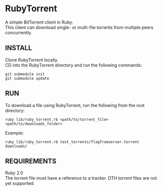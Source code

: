 RubyTorrent
===========

A simple BitTorrent client in Ruby.<br>
This client can download single- or multi-file torrents from multiple peers concurrently.

INSTALL
----
Clone RubyTorrent locally.<br>
CD into the RubyTorrent directory and run the following commands:

```
git submodule init
git submodule update
```

RUN
----
To download a file using RubyTorrent, run the following from the root directory:

```
ruby lib/ruby_torrent.rb <path/to/torrent_file> <path/to/downloads_folder> 
```
Example:
```
ruby lib/ruby_torrent.rb test_torrents/flagfromserver.torrent downloads/
```


REQUIREMENTS
----
Ruby 2.0 <br>
The torrent file must have a reference to a tracker. DTH torrent files are not yet supported.
